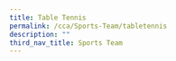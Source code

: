 ```yaml
---
title: Table Tennis
permalink: /cca/Sports-Team/tabletennis
description: ""
third_nav_title: Sports Team
---
```

